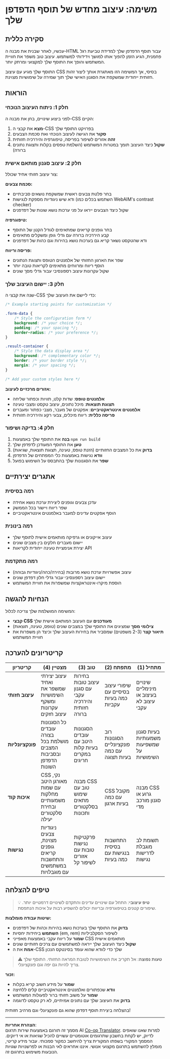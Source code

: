 <!--
CO_OP_TRANSLATOR_METADATA:
{
  "original_hash": "b6897c02603d0045dd6d8256e8714baa",
  "translation_date": "2025-10-23T01:41:43+00:00",
  "source_file": "5-browser-extension/1-about-browsers/assignment.md",
  "language_code": "he"
}
-->
# משימה: עיצוב מחדש של תוסף הדפדפן שלך

## סקירה כללית

עכשיו, לאחר שבנית את מבנה ה-HTML עבור תוסף הדפדפן שלך למדידת טביעת רגל פחמנית, הגיע הזמן להפוך אותו למושך וידידותי למשתמש. עיצוב טוב משפר את חוויית המשתמש והופך את התוסף שלך למקצועי ומרתק יותר.

התוסף שלך מגיע עם עיצוב CSS בסיסי, אך המשימה הזו מאתגרת אותך ליצור זהות חזותית ייחודית שמשקפת את הסגנון האישי שלך תוך שמירה על שימושיות מצוינת.

## הוראות

### חלק 1: ניתוח העיצוב הנוכחי

לפני ביצוע שינויים, בחן את מבנה ה-CSS הקיים:

1. **מצא** את קבצי ה-CSS בפרויקט התוסף שלך  
2. **סקור** את הגישה לעיצוב הנוכחי ואת סכמת הצבעים  
3. **זהה** אזורים לשיפור בפריסה, טיפוגרפיה והיררכיה חזותית  
4. **שקול** כיצד העיצוב תומך במטרות המשתמש (השלמת טפסים בקלות ותצוגת נתונים ברורה)

### חלק 2: עיצוב סגנון מותאם אישית

צור עיצוב חזותי אחיד שכולל:

**סכמת צבעים:**  
- בחר פלטת צבעים ראשית שמשקפת נושאים סביבתיים  
- ודא שיש ניגודיות מספקת לנגישות (השתמש בכלים כמו WebAIM's contrast checker)  
- שקול כיצד הצבעים ייראו על פני ערכות נושא שונות של דפדפנים  

**טיפוגרפיה:**  
- בחר גופנים קריאים שמתאימים לגודל הקטן של התוסף  
- קבע היררכיה ברורה עם גדלי גופן ומשקלים מתאימים  
- ודא שהטקסט נשאר קריא גם בערכות נושא בהירות וגם כהות של דפדפנים  

**פריסה וריווח:**  
- שפר את הארגון החזותי של אלמנטים הטופס ותצוגת הנתונים  
- הוסף ריווח ומרווחים מתאימים לקריאות טובה יותר  
- שקול עקרונות עיצוב רספונסיבי עבור גדלי מסך שונים  

### חלק 3: יישום העיצוב שלך

שנה את קבצי ה-CSS כדי ליישם את העיצוב שלך:

```css
/* Example starting points for customization */

.form-data {
    /* Style the configuration form */
    background: /* your choice */;
    padding: /* your spacing */;
    border-radius: /* your preference */;
}

.result-container {
    /* Style the data display area */
    background: /* complementary color */;
    border: /* your border style */;
    margin: /* your spacing */;
}

/* Add your custom styles here */
```
  
**אזורים מרכזיים לעיצוב:**  
- **אלמנטים טופס**: שדות קלט, תוויות וכפתור שליחה  
- **תצוגת תוצאות**: מיכל נתונים, עיצוב טקסט ומצבי טעינה  
- **אלמנטים אינטראקטיביים**: אפקטים של מעבר, מצבי כפתור ומעברים  
- **פריסה כללית**: ריווח מיכלים, צבעי רקע והיררכיה חזותית  

### חלק 4: בדיקה ושיפור

1. **בנה** את התוסף שלך באמצעות `npm run build`  
2. **טען** את התוסף המעודכן לדפדפן שלך  
3. **בדוק** את כל המצבים החזותיים (הזנת טופס, טעינה, תצוגת תוצאות, שגיאות)  
4. **וודא** נגישות באמצעות כלי המפתחים של הדפדפן  
5. **שפר** את הסגנונות שלך בהתבסס על השימוש בפועל  

## אתגרים יצירתיים

### רמה בסיסית  
- עדכן צבעים וגופנים ליצירת ערכת נושא אחידה  
- שפר ריווח ויישור בכל הממשק  
- הוסף אפקטים עדינים למעבר באלמנטים אינטראקטיביים  

### רמה בינונית  
- עיצוב אייקונים או גרפיקה מותאמים אישית לתוסף שלך  
- יישום מעברים חלקים בין מצבים שונים  
- יצירת אנימציית טעינה ייחודית לקריאות API  

### רמה מתקדמת  
- עיצוב אפשרויות ערכת נושא מרובות (בהירה/כהה/ניגודיות גבוהה)  
- יישום עיצוב רספונסיבי עבור גדלי חלון דפדפן שונים  
- הוספת מיקרו-אינטראקציות שמשפרות את חוויית המשתמש  

## הנחיות להגשה

המשימה המושלמת שלך צריכה לכלול:

- **קבצי CSS מעודכנים** עם העיצוב המותאם אישית שלך  
- **צילומי מסך** שמציגים את התוסף שלך במצבים שונים (טופס, טעינה, תוצאות)  
- **תיאור קצר** (2-3 משפטים) שמסביר את בחירות העיצוב שלך וכיצד הן משפרות את חוויית המשתמש  

## קריטריונים להערכה

| קריטריון | מצטיין (4) | טוב (3) | מתפתח (2) | מתחיל (1) |
|----------|------------|---------|-----------|-----------|
| **עיצוב חזותי** | עיצוב יצירתי ואחיד שמשפר את השימושיות ומשקף עקרונות עיצוב חזקים | בחירות עיצוב טובות עם סגנון עקבי והיררכיה חזותית ברורה | שיפורי עיצוב בסיסיים עם כמה בעיות עקביות | שינויים מינימליים בעיצוב או עיצוב לא עקבי |
| **פונקציונליות** | כל הסגנונות עובדים בצורה מושלמת בכל המצבים ובסביבות הדפדפן השונות | הסגנונות עובדים היטב עם בעיות קלות במקרים חריגים | רוב הסגנונות פונקציונליים עם כמה בעיות תצוגה | בעיות סגנון משמעותיות שמשפיעות על השימושיות |
| **איכות קוד** | CSS נקי, מאורגן היטב עם שמות מחלקות משמעותיים ובחירת סלקטורים יעילה | מבנה CSS טוב עם שימוש מתאים בסלקטורים ותכונות | CSS מקובל עם כמה בעיות ארגון | מבנה CSS גרוע או סגנון מורכב מדי |
| **נגישות** | ניגודיות צבעים מצוינת, גופנים קריאים והתחשבות במשתמשים עם מוגבלויות | פרקטיקות נגישות טובות עם אזורים לשיפור קל | התחשבות בסיסית בנגישות עם כמה בעיות | תשומת לב מוגבלת לדרישות נגישות |

## טיפים להצלחה

> 💡 **טיפ עיצובי**: התחל עם שינויים עדינים והתקדם לשינויים דרמטיים יותר. שיפורים קטנים בטיפוגרפיה ובריווח יכולים להשפיע רבות על איכות הנתפסת.

**שיטות עבודה מומלצות:**  
- **בדוק** את התוסף שלך בערכות נושא בהירות וכהות של דפדפנים  
- **השתמש** ביחידות יחסיות (em, rem) לשיפור הסקלביליות  
- **שמור** על ריווח עקבי באמצעות מאפייני CSS מותאמים אישית  
- **שקול** כיצד העיצוב שלך ייראה למשתמשים עם צרכים חזותיים שונים  
- **אמת** את ה-CSS שלך כדי לוודא שהוא עומד בסינטקס הנכון  

> ⚠️ **טעות נפוצה**: אל תקריב את השימושיות לטובת המראה החזותי. התוסף שלך צריך להיות גם יפה וגם פונקציונלי.

**זכור:**  
- **שמור** על מידע חשוב קריא בקלות  
- **וודא** שכפתורים ואלמנטים אינטראקטיביים קלים ללחיצה  
- **שמור** על משוב חזותי ברור לפעולות המשתמש  
- **בדוק** את העיצוב שלך עם נתונים אמיתיים, לא רק טקסט לדוגמה  

בהצלחה ביצירת תוסף דפדפן שהוא גם פונקציונלי וגם מרהיב חזותית!

---

**הצהרת אחריות**:  
מסמך זה תורגם באמצעות שירות תרגום AI [Co-op Translator](https://github.com/Azure/co-op-translator). למרות שאנו שואפים לדיוק, יש לקחת בחשבון שתרגומים אוטומטיים עשויים להכיל שגיאות או אי דיוקים. המסמך המקורי בשפתו המקורית צריך להיחשב כמקור סמכותי. עבור מידע קריטי, מומלץ להשתמש בתרגום מקצועי אנושי. איננו אחראים לאי הבנות או לפרשנויות שגויות הנובעות משימוש בתרגום זה.